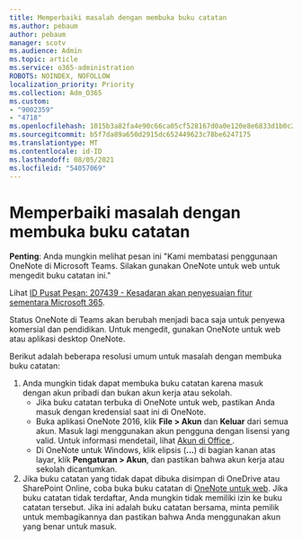 ```yaml
---
title: Memperbaiki masalah dengan membuka buku catatan
ms.author: pebaum
author: pebaum
manager: scotv
ms.audience: Admin
ms.topic: article
ms.service: o365-administration
ROBOTS: NOINDEX, NOFOLLOW
localization_priority: Priority
ms.collection: Adm_O365
ms.custom:
- "9002359"
- "4718"
ms.openlocfilehash: 1015b3a82fa4e90c66ca05cf528167d0a0e120e8e6833d1b0c21948f453436b8
ms.sourcegitcommit: b5f7da89a650d2915dc652449623c78be6247175
ms.translationtype: MT
ms.contentlocale: id-ID
ms.lasthandoff: 08/05/2021
ms.locfileid: "54057069"
---
```

# <a name="fix-issues-with-opening-notebooks"></a>Memperbaiki masalah dengan membuka buku catatan

**Penting**: Anda mungkin melihat pesan ini "Kami membatasi penggunaan OneNote di Microsoft Teams. Silakan gunakan OneNote untuk web untuk mengedit buku catatan ini."

Lihat [ID Pusat Pesan: 207439 - Kesadaran akan penyesuaian fitur sementara Microsoft 365](https://admin.microsoft.com/Adminportal/Home?source=applauncher#MessageCenter?id=MC207439).

Status OneNote di Teams akan berubah menjadi baca saja untuk penyewa komersial dan pendidikan. Untuk mengedit, gunakan OneNote untuk web atau aplikasi desktop OneNote.

Berikut adalah beberapa resolusi umum untuk masalah dengan membuka buku catatan:

1. Anda mungkin tidak dapat membuka buku catatan karena masuk dengan akun pribadi dan bukan akun kerja atau sekolah.
    - Jika buku catatan terbuka di OneNote untuk web, pastikan Anda masuk dengan kredensial saat ini di OneNote.
    - Buka aplikasi OneNote 2016, klik **File > Akun** dan **Keluar** dari semua akun. Masuk lagi menggunakan akun pengguna dengan lisensi yang valid. Untuk informasi mendetail, lihat [ Akun di Office ](https://support.office.com/article/accounts-in-office-628ea040-f265-49de-b986-be09c3ebf8a9). 
    - Di OneNote untuk Windows, klik elipsis (**...**) di bagian kanan atas layar, klik **Pengaturan > Akun**, dan pastikan bahwa akun kerja atau sekolah dicantumkan. 
2. Jika buku catatan yang tidak dapat dibuka disimpan di OneDrive atau SharePoint Online, coba buka buku catatan di [OneNote untuk web](https://onenote.com). Jika buku catatan tidak terdaftar, Anda mungkin tidak memiliki izin ke buku catatan tersebut. Jika ini adalah buku catatan bersama, minta pemilik untuk membagikannya dan pastikan bahwa Anda menggunakan akun yang benar untuk masuk.

